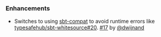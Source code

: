 ### Enhancements

+ Switches to using [sbt-compat][] to avoid runtime errors like [typesafehub/sbt-whitesource#20][].
  [#17][] by [@dwijnand][]

[sbt-compat]: https://github.com/dwijnand/sbt-compat
[typesafehub/sbt-whitesource#20]: https://github.com/typesafehub/sbt-whitesource/issues/20

[#17]: https://github.com/dwijnand/sbt-travisci/pull/17
[@dwijnand]: https://github.com/dwijnand
